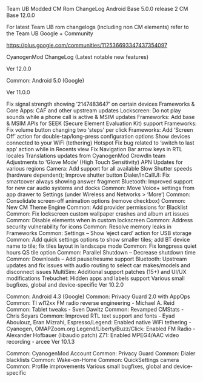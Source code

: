 Team UB Modded CM Rom ChangeLog
Android Base 5.0.0 release 2 CM Base 12.0.0

For latest Team UB rom changelogs (including non CM elements) refer to the Team UB Google + Community

https://plus.google.com/communities/112536693347437354097

CyanogenMod ChangeLog (Latest notable new features)

Ver 12.0.0

Common: Android 5.0 (Google)

Ver 11.0.0

Fix signal strength showing ’2147483647′ on certain devices
Frameworks & Core Apps: CAF and other upstream updates
Lockscreen: Do not play sounds while a phone call is active & MSIM updates
Frameworks: Add base & MSIM APIs for SEEK (Secure Element Evaluation Kit) support
Frameworks: Fix volume button changing two ‘steps’ per click
Frameworks: Add ‘Screen Off’ action for double-tap/long-press configuration options
Show devices connected to your WiFi (tethering) Hotspot
Fix bug related to ‘switch to last app’ action while in Recents view
Fix Navigation Bar arrow keys in RTL locales
Translations updates from CyanogenMod CrowdIn team
Adjustments to ‘Glove Mode’ (High Touch Sensitivity)
APN Updates for various regions
Camera: Add support for all available Slow Shutter speeds (hardware dependent); Improve shutter button
Dialer/InCallUI: Fix smartcover always showing answer fragment
Bluetooth: Improved support for new car audio systems and docks
Common: Move Voice+ settings from app drawer to Settings (under Wireless and Networks > ‘More’)
Common: Consolidate screen-off animation options (remove checkbox)
Common: New CM Theme Engine
Common: Add provider permissions for Blacklist
Common: Fix lockscreen custom wallpaper crashes and album art issues
Common: Disable elements when in custom lockscreen
Common: Address security vulnerability for icons
Common: Resolve memory leaks in Frameworks
Common: Settings – Show ‘eject card’ action for USB storage
Common: Add quick settings options to show smaller tiles; add BT device name to tile; fix tiles layout in landscape mode
Common: Fix longpress quiet hours QS tile option
Common: Parallel Shutdown – Decrease shutdown time
Common: Downloads – Add pause/resume support
Bluetooth: Upstream updates and fix issues with audio routing to select car makes/models and disconnect issues
MultiSim: Additional support patches (15+) and UI/UX modifications
Trebuchet: Hidden apps and labels support
Various small bugfixes, global and device-specific
Ver 10.2.0

Common: Android 4.3 (Google)
Common: Privacy Guard 2.0 with AppOps
Common: TI wl12xx FM radio reverse engineering - Michael A. Reid
Common: Tablet tweaks - Sven Dawitz
Common: Revamped CMStats - Chris Soyars
Common: Improved RTL text support and fonts - Eyad Aboulouz, Eran Mizrahi,
Espresso/Legend: Enabled native WiFi tethering - Cyanogen, OMAPZoom.org
Legend/Liberty/Buzz/Click: Enabled FM Radio - Alexander Hofbauer (libaudio patch)
Z71: Enabled MPEG4/AAC video recording - arcee
Ver 10.1.3

Common: CyanogenMod Account
Common: Privacy Guard
Common: Dialer blacklists
Common: Wake-on-Home
Common: QuickSettings camera
Common: Profile improvements
Various small bugfixes, global and device-specific
